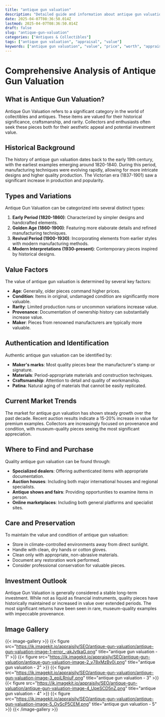 ```yaml
---
title: "antique gun valuation"
description: "Detailed guide and information about antique gun valuation"
date: 2025-04-07T08:36:50.014Z
lastmod: 2025-04-07T08:36:50.014Z
draft: false
slug: "antique-gun-valuation"
categories: ["Antiques & Collectibles"]
tags: ["antique gun valuation", "appraisal", "value"]
keywords: ["antique gun valuation", "value", "price", "worth", "appraisal"]
---
```


# Comprehensive Analysis of Antique Gun Valuation

## What is Antique Gun Valuation?

Antique Gun Valuation refers to a significant category in the world of collectibles and antiques. These items are valued for their historical significance, craftsmanship, and rarity. Collectors and enthusiasts often seek these pieces both for their aesthetic appeal and potential investment value.

## Historical Background

The history of antique gun valuation dates back to the early 19th century, with the earliest examples emerging around 1820-1840. During this period, manufacturing techniques were evolving rapidly, allowing for more intricate designs and higher quality production. The Victorian era (1837-1901) saw a significant increase in production and popularity.

## Types and Variations

Antique Gun Valuation can be categorized into several distinct types:

1. **Early Period (1820-1860)**: Characterized by simpler designs and handcrafted elements.
2. **Golden Age (1860-1900)**: Featuring more elaborate details and refined manufacturing techniques.
3. **Revival Period (1900-1930)**: Incorporating elements from earlier styles with modern manufacturing methods.
4. **Modern Interpretations (1930-present)**: Contemporary pieces inspired by historical designs.

## Value Factors

The value of antique gun valuation is determined by several key factors:

- **Age**: Generally, older pieces command higher prices.
- **Condition**: Items in original, undamaged condition are significantly more valuable.
- **Rarity**: Limited production runs or uncommon variations increase value.
- **Provenance**: Documentation of ownership history can substantially increase value.
- **Maker**: Pieces from renowned manufacturers are typically more valuable.

## Authentication and Identification

Authentic antique gun valuation can be identified by:

- **Maker's marks**: Most quality pieces bear the manufacturer's stamp or signature.
- **Materials**: Period-appropriate materials and construction techniques.
- **Craftsmanship**: Attention to detail and quality of workmanship.
- **Patina**: Natural aging of materials that cannot be easily replicated.

## Current Market Trends

The market for antique gun valuation has shown steady growth over the past decade. Recent auction results indicate a 15-20% increase in value for premium examples. Collectors are increasingly focused on provenance and condition, with museum-quality pieces seeing the most significant appreciation.

## Where to Find and Purchase

Quality antique gun valuation can be found through:

- **Specialized dealers**: Offering authenticated items with appropriate documentation.
- **Auction houses**: Including both major international houses and regional specialists.
- **Antique shows and fairs**: Providing opportunities to examine items in person.
- **Online marketplaces**: Including both general platforms and specialist sites.

## Care and Preservation

To maintain the value and condition of antique gun valuation:

- Store in climate-controlled environments away from direct sunlight.
- Handle with clean, dry hands or cotton gloves.
- Clean only with appropriate, non-abrasive materials.
- Document any restoration work performed.
- Consider professional conservation for valuable pieces.

## Investment Outlook

Antique Gun Valuation is generally considered a stable long-term investment. While not as liquid as financial instruments, quality pieces have historically maintained or increased in value over extended periods. The most significant returns have been seen in rare, museum-quality examples with impeccable provenance.


## Image Gallery

{{< image-gallery >}}
  {{< figure src="https://ik.imagekit.io/appraisily/SEO/antique-gun-valuation/antique-gun-valuation-image-1-error_-akJvtkaG.png" title="antique gun valuation - 1" >}}
  {{< figure src="https://ik.imagekit.io/appraisily/SEO/antique-gun-valuation/antique-gun-valuation-image-2_v78xMzBv0i.png" title="antique gun valuation - 2" >}}
  {{< figure src="https://ik.imagekit.io/appraisily/SEO/antique-gun-valuation/antique-gun-valuation-image-3_epiLRniuF.png" title="antique gun valuation - 3" >}}
  {{< figure src="https://ik.imagekit.io/appraisily/SEO/antique-gun-valuation/antique-gun-valuation-image-4_UpeSCD5nZ.png" title="antique gun valuation - 4" >}}
  {{< figure src="https://ik.imagekit.io/appraisily/SEO/antique-gun-valuation/antique-gun-valuation-image-5_OvScP5CEM.png" title="antique gun valuation - 5" >}}
{{< /image-gallery >}}

